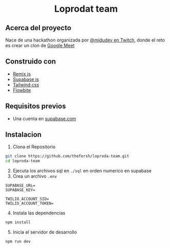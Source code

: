 <div align="center">
  <h1 align="center">Loprodat team</h1>
</div>

## Acerca del proyecto
Nace de una hackathon organizada por [@midudev en Twitch](https://www.twitch.tv/midudev), donde el reto es crear un clon de [Google Meet](https://meet.google.com/)

## Construido con
- [Remix js](https://remix.run/)
- [Supabase js](https://supabase.io/)
- [Tailwind css](https://tailwindcss.com/)
- [Flowbite](https://flowbite.com/)

## Requisitos previos
- Una cuenta en [supabase.com](https://supabase.com/)

## Instalacion
1. Clona el Repositorio
```sh
git clone https://github.com/thefersh/loproda-team.git
cd loproda-team
```
2. Ejecuta los archivos sql en `./sql` en orden numerico en supabase
3. Crea un archivo `.env`
```text
SUPABASE_URL=
SUPABASE_KEY=

TWILIO_ACCOUNT_SID=
TWILIO_ACCOUNT_TOKEN=
```
4. Instala las dependencias
```sh
npm install
```
5. Inicia el servidor de desarrollo
```sh
npm run dev
```

